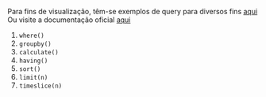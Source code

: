 Para fins de visualização, têm-se exemplos de query para diversos fins [aqui](https://docs.rapid7.com/insightidr/example-queries/)
Ou visite a documentação oficial [aqui](https://docs.rapid7.com/insightidr/log-search)

1. `where()`
2. `groupby()`
3. `calculate()`
4. `having()`
5. `sort()`
6. `limit(n)`
7. `timeslice(n)`